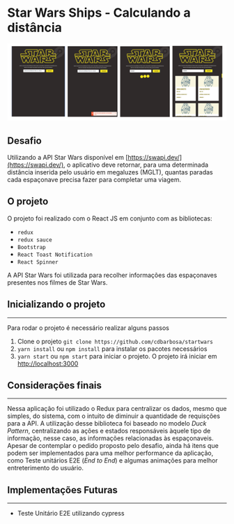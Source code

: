 # Star Wars Ships - Calculando a distância

![alt Screenshot 1]('../../src/assets/img/screenshot.png)

## Desafio

Utilizando a API Star Wars disponível em [https://swapi.dev/](https://swapi.dev/), o aplicativo deve retornar, para uma determinada distância inserida pelo usuário em megaluzes (MGLT), quantas paradas cada espaçonave precisa fazer para completar uma viagem.

## O projeto

O projeto foi realizado com o React JS em conjunto com as bibliotecas:

* `redux`
* `redux sauce`
* `Bootstrap`
* `React Toast Notification`
* `React Spinner`

A API Star Wars foi utilizada para recolher informações das espaçonaves presentes nos filmes de Star Wars.

## Inicializando o projeto

------

Para rodar o projeto é necessário realizar alguns passos

1. Clone o projeto `git clone https://github.com/cdbarbosa/startwars`
2. `yarn install` ou `npm install` para instalar os pacotes necessários
3. `yarn start` ou `npm start` para iniciar o projeto. O projeto irá iniciar em [http://localhost:3000](http://localhost:3000)

## Considerações finais

------

Nessa aplicação foi utilizado o Redux para centralizar os dados, mesmo que simples, do sistema, com o intuito de diminuir a quantidade de requisções para a API. A utilização desse biblioteca foi baseado no modelo *Duck Pattern*, centralizando as ações e estados responsáveis àquele tipo de informação, nesse caso, as informações relacionadas às espaçonaveis.
Apesar de contemplar o pedido proposto pelo desafio, ainda há itens que podem ser implementados para uma melhor performance da aplicação, como Teste unitários E2E (*End to End*) e algumas animações para melhor entreterimento do usuário.

## Implementações Futuras

------

* Teste Unitário E2E utilizando cypress